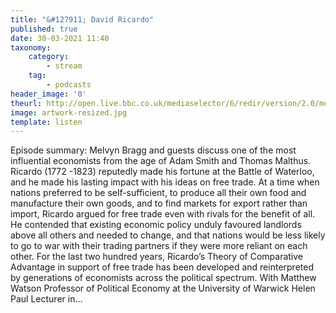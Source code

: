 ```yaml
---
title: "&#127911; David Ricardo"
published: true
date: 30-03-2021 11:40
taxonomy:
    category:
        - stream
    tag:
        - podcasts
header_image: '0'
theurl: http://open.live.bbc.co.uk/mediaselector/6/redir/version/2.0/mediaset/audio-nondrm-download/proto/http/vpid/p09bnljd.mp3
image: artwork-resized.jpg
template: listen
--- 
```

Episode summary: Melvyn Bragg and guests discuss one of the most influential economists from the age of Adam Smith and Thomas Malthus. Ricardo (1772 -1823) reputedly made his fortune at the Battle of Waterloo, and he made his lasting impact with his ideas on free trade. At a time when nations preferred to be self-sufficient, to produce all their own food and manufacture their own goods, and to find markets for export rather than import, Ricardo argued for free trade even with rivals for the benefit of all. He contended that existing economic policy unduly favoured landlords above all others and needed to change, and that nations would be less likely to go to war with their trading partners if they were more reliant on each other. For the last two hundred years, Ricardo’s Theory of Comparative Advantage in support of free trade has been developed and reinterpreted by generations of economists across the political spectrum. With Matthew Watson Professor of Political Economy at the University of Warwick Helen Paul Lecturer in…
